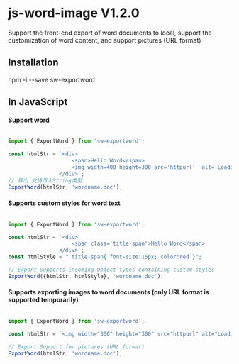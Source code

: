 # js-word-image V1.2.0

Support the front-end export of word documents to local, support the customization of word content, and support pictures (URL format)

## Installation

npm  -i  --save sw-exportword

## In JavaScript

#### Support word

``` JavaScript

import { ExportWord } from 'sw-exportword';

const htmlStr = `<div>
                    <span>Hello Word</span>
                    <img width=400 height=300 src='httpurl'  alt='Loading failed'>
                </div>`;
// 导出 支持传入String类型
ExportWord(htmlStr, 'wordname.doc');

```


#### Supports custom styles for word text

``` JavaScript

import { ExportWord } from 'sw-exportword';

const htmlStr = `<div>
                    <span class='title-span'>Hello Word</span>
                </div>`;
const htmlStyle = ".title-span{ font-size:16px; color:red }";

// Export Supports incoming Object types containing custom styles
ExportWord({htmlStr, htmlStyle}, 'wordname.doc');

```

#### Supports exporting images to word documents (only URL format is supported temporarily)

``` JavaScript

import { ExportWord } from 'sw-exportword';

const htmlStr = `<img width="300" height="300" src="httpurl" alt="Loading failed" />`;

// Export Support for pictures (URL format)
ExportWord(htmlStr, 'wordname.doc');

```
